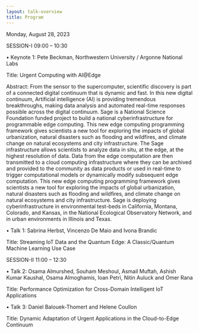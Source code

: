 ```yaml
---
layout: talk-overview
title: Program
---
```


Monday, August 28, 2023

SESSION-I 09:00 – 10:30

   • Keynote 1: Pete Beckman, Northwestern University / Argonne National Labs

Title:  Urgent Computing with AI@Edge

Abstract: From the sensor to the supercomputer, scientific discovery is part of a connected digital continuum that is dynamic and fast. In this new digital continuum, Artificial intelligence (AI) is providing tremendous breakthroughs, making data analysis and automated real-time responses possible across the digital continuum. Sage is a National Science Foundation funded project to build a national cyberinfrastructure for programmable edge computing. This new edge computing programming framework gives scientists a new tool for exploring the impacts of global urbanization, natural disasters such as flooding and wildfires, and climate change on natural ecosystems and city infrastructure. The Sage infrastructure allows scientists to analyze
data in situ, at the edge, at the highest resolution of data. Data from the edge computation are then transmitted to a cloud computing infrastructure where they can be archived and provided to the community as data products or used in real-time to trigger computational models or dynamically modify subsequent edge computation. This new edge computing programming framework gives scientists a new tool for exploring the impacts of global urbanization, natural disasters such as flooding and wildfires, and climate change on natural ecosystems and city infrastructure. Sage is deploying cyberinfrastructure in environmental test-beds in California, Montana, Colorado, and Kansas, in the National Ecological Observatory Network, and in urban environments in Illinois and Texas. 


   • Talk 1: Sabrina Herbst, Vincenzo De Maio and Ivona Brandic 

Title: Streaming IoT Data and the Quantum Edge: A Classic/Quantum Machine Learning Use Case

SESSION-II 11:00 – 12:30

   • Talk 2: Osama Almurshed, Souham Meshoul, Asmail Muftah, Ashish Kumar Kaushal, Osama Almoghamis, Ioan Petri, Nitin Auluck and Omer Rana 

Title: Performance Optimization for Cross-Domain Intelligent IoT Applications

   • Talk 3: Daniel Balouek-Thomert and Helene Coullon

Title: Dynamic Adaptation of Urgent Applications in the Cloud-to-Edge Continuum